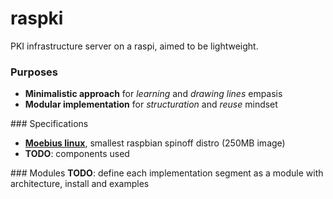 raspki
======

PKI infrastructure server on a raspi, aimed to be lightweight.

### Purposes
* **Minimalistic approach** for *learning* and *drawing lines* empasis
* **Modular implementation** for *structuration* and *reuse* mindset

### Specifications
* **[Moebius linux](http://moebiuslinux.sourceforge.net/documentation/installation-guide/)**,
  smallest raspbian spinoff distro (250MB image)
* **TODO**: components used

### Modules
**TODO**: define each implementation segment as a module with architecture, install and examples
